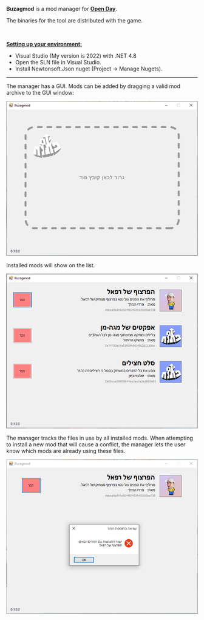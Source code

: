 **Buzagmod** is a mod manager for **[Open Day](https://store.steampowered.com/app/1029650/)**. 

The binaries for the tool are distributed with the game.

<br>

<ins>**Setting up your environment:**</ins>
- Visual Studio (My version is 2022) with .NET 4.8
- Open the SLN file in Visual Studio.
- Install Newtonsoft.Json nuget (Project -> Manage Nugets).

---------------------------------------

The manager has a GUI. 
Mods can be added by dragging a valid mod archive to the GUI window:

![](./preview/1.PNG)



Installed mods will show on the list.

![](./preview/2.PNG)



The manager tracks the files in use by all installed mods. 
When attempting to install a new mod that will cause a conflict, 
the manager lets the user know which mods are already using these files.

![](./preview/3.PNG)
